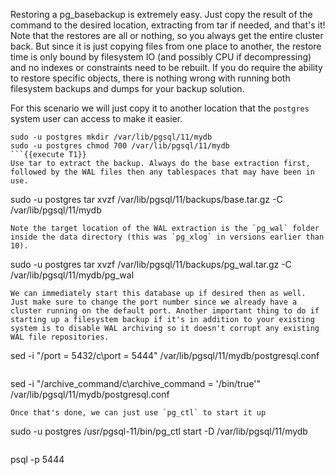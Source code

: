 Restoring a pg_basebackup is extremely easy. Just copy the result of the command to the desired location, extracting from tar if needed, and that's it! Note that the restores are all or nothing, so you always get the entire cluster back. But since it is just copying files from one place to another, the restore time is only bound by filesystem IO (and possibly CPU if decompressing) and no indexes or constraints need to be rebuilt. If you do require the ability to restore specific objects, there is nothing wrong with running both filesystem backups and dumps for your backup solution.

For this scenario we will just copy it to another location that the `postgres` system user can access to make it easier.
```
sudo -u postgres mkdir /var/lib/pgsql/11/mydb
sudo -u postgres chmod 700 /var/lib/pgsql/11/mydb
```{{execute T1}}
Use tar to extract the backup. Always do the base extraction first, followed by the WAL files then any tablespaces that may have been in use. 
```
sudo -u postgres tar xvzf /var/lib/pgsql/11/backups/base.tar.gz -C /var/lib/pgsql/11/mydb
```{{execute T1}}
Note the target location of the WAL extraction is the `pg_wal` folder inside the data directory (this was `pg_xlog` in versions earlier than 10).
```
sudo -u postgres tar xvzf /var/lib/pgsql/11/backups/pg_wal.tar.gz -C /var/lib/pgsql/11/mydb/pg_wal
```{{execute T1}}
We can immediately start this database up if desired then as well. Just make sure to change the port number since we already have a cluster running on the default port. Another important thing to do if starting up a filesystem backup if it's in addition to your existing system is to disable WAL archiving so it doesn't corrupt any existing WAL file repositories.
```
sed -i "/port = 5432/c\port = 5444" /var/lib/pgsql/11/mydb/postgresql.conf
```{{execute T1}}
```
sed -i "/archive_command/c\archive_command = '/bin/true'" /var/lib/pgsql/11/mydb/postgresql.conf
```{{execute T1}}
Once that's done, we can just use `pg_ctl` to start it up
```
sudo -u postgres /usr/pgsql-11/bin/pg_ctl start -D /var/lib/pgsql/11/mydb
```{{execute T1}}
```
psql -p 5444
```{{execute T1}}
